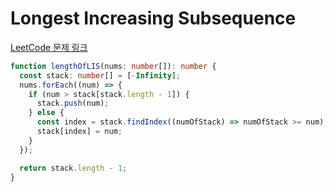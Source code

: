 # Longest Increasing Subsequence

[LeetCode 문제 링크](https://leetcode.com/problems/longest-increasing-subsequence)

```typescript
function lengthOfLIS(nums: number[]): number {
  const stack: number[] = [-Infinity];
  nums.forEach((num) => {
    if (num > stack[stack.length - 1]) {
      stack.push(num);
    } else {
      const index = stack.findIndex((numOfStack) => numOfStack >= num);
      stack[index] = num;
    }
  });

  return stack.length - 1;
}
```
